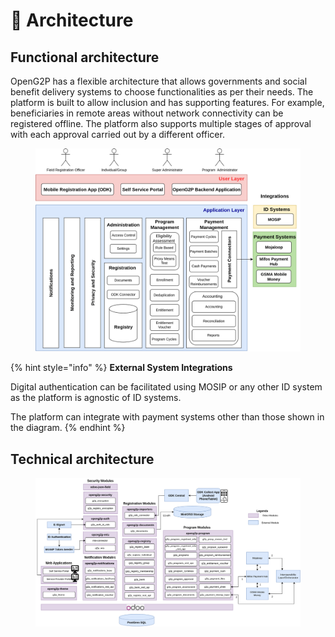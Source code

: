 # 🏢 Architecture

## Functional architecture

OpenG2P has a flexible architecture that allows governments and social benefit delivery systems to choose functionalities as per their needs. The platform is built to allow inclusion and has supporting features. For example, beneficiaries in remote areas without network connectivity can be registered offline. The platform also supports multiple stages of approval with each approval carried out by a different officer.

<figure><img src="https://github.com/OpenG2P/openg2p-documentation/raw/010947477bc4c70effbe42ce936e3813ecbfb648/.gitbook/assets/functional-architecture.png" alt=""><figcaption></figcaption></figure>

{% hint style="info" %}
**External System Integrations**

Digital authentication can be facilitated using MOSIP or any other ID system as the platform is agnostic of ID systems.

The platform can integrate with payment systems other than those shown in the diagram.
{% endhint %}

## Technical architecture

<figure><img src="https://github.com/OpenG2P/openg2p-documentation/raw/010947477bc4c70effbe42ce936e3813ecbfb648/.gitbook/assets/technical-architecture.png" alt=""><figcaption></figcaption></figure>
